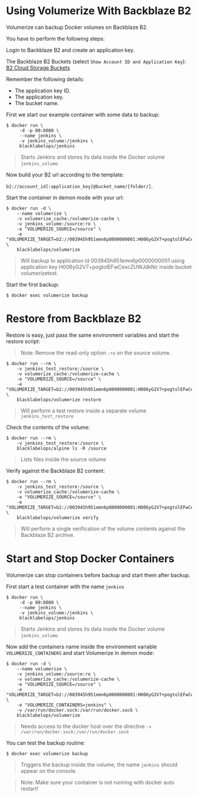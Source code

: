 # Using Volumerize With Backblaze B2

Volumerize can backup Docker volumes on Backblaze B2.

You have to perform the following steps:

Login to Backblaze B2 and create an application key.

The Backblaze B2 Buckets (select `Show Account ID and Application Key`): [B2 Cloud Storage Buckets](https://secure.backblaze.com/b2_buckets.htm)

Remember the following details:

* The application key ID.
* The application key.
* The bucket name.

First we start our example container with some data to backup:

~~~~
$ docker run \
     -d -p 80:8080 \
     --name jenkins \
     -v jenkins_volume:/jenkins \
     blacklabelops/jenkins
~~~~

> Starts Jenkins and stores its data inside the Docker volume `jenkins_volume`.

Now build your B2 url according to the template:

`b2://account_id[:application_key]@bucket_name/[folder/]`.

Start the container in demon mode with your url:

~~~~
$ docker run -d \
    --name volumerize \
    -v volumerize_cache:/volumerize-cache \
    -v jenkins_volume:/source:ro \
    -e "VOLUMERIZE_SOURCE=/source" \
    -e "VOLUMERIZE_TARGET=b2://003945h951emn6p0000000001:H006yG2V7+pogtolEFwCexcZUWJdkNc@volumerizetest/" \
    blacklabelops/volumerize
~~~~

> Will backup to application id 003945h951emn6p0000000001 using application key H006yG2V7+pogtolEFwCexcZUWJdkNc inside bucket volumerizetest.

Start the first backup:

~~~~
$ docker exec volumerize backup
~~~~

# Restore from Backblaze B2

Restore is easy, just pass the same environment variables and start the restore script:

> Note: Remove the read-only option `:ro` on the source volume.

~~~~
$ docker run --rm \
    -v jenkins_test_restore:/source \
    -v volumerize_cache:/volumerize-cache \
    -e "VOLUMERIZE_SOURCE=/source" \
    -e "VOLUMERIZE_TARGET=b2://003945h951emn6p0000000001:H006yG2V7+pogtolEFwCexcZUWJdkNc@volumerizetest/" \
    blacklabelops/volumerize restore
~~~~

> Will perform a test restore inside a separate volume `jenkins_test_restore`

Check the contents of the volume:

~~~~
$ docker run --rm \
    -v jenkins_test_restore:/source \
    blacklabelops/alpine ls -R /source
~~~~

> Lists files inside the source volume

Verify against the Backblaze B2 content:

~~~~
$ docker run --rm \
    -v jenkins_test_restore:/source \
    -v volumerize_cache:/volumerize-cache \
    -e "VOLUMERIZE_SOURCE=/source" \
    -e "VOLUMERIZE_TARGET=b2://003945h951emn6p0000000001:H006yG2V7+pogtolEFwCexcZUWJdkNc@volumerizetest/" \
    blacklabelops/volumerize verify
~~~~

> Will perform a single verification of the volume contents against the Backblaze B2 archive.

# Start and Stop Docker Containers

Volumerize can stop containers before backup and start them after backup.

First start a test container with the name `jenkins`

~~~~
$ docker run \
     -d -p 80:8080 \
     --name jenkins \
     -v jenkins_volume:/jenkins \
     blacklabelops/jenkins
~~~~

> Starts Jenkins and stores its data inside the Docker volume `jenkins_volume`.

Now add the containers name inside the environment variable `VOLUMERIZE_CONTAINERS` and start Volumerize in demon mode:

~~~~
$ docker run -d \
    --name volumerize \
    -v jenkins_volume:/source:ro \
    -v volumerize_cache:/volumerize-cache \
    -e "VOLUMERIZE_SOURCE=/source" \
    -e "VOLUMERIZE_TARGET=b2://003945h951emn6p0000000001:H006yG2V7+pogtolEFwCexcZUWJdkNc@volumerizetest/" \
    -e "VOLUMERIZE_CONTAINERS=jenkins" \
    -v /var/run/docker.sock:/var/run/docker.sock \
    blacklabelops/volumerize
~~~~

> Needs access to the docker host over the directive `-v /var/run/docker.sock:/var/run/docker.sock`

You can test the backup routine:

~~~~
$ docker exec volumerize backup
~~~~

> Triggers the backup inside the volume, the name `jenkins` should appear on the console.

> Note: Make sure your container is not running with docker auto restart!
